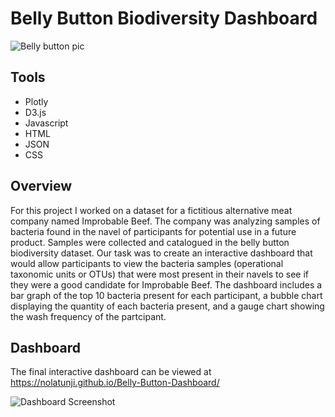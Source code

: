 # Belly Button Biodiversity Dashboard
![Belly button pic](https://user-images.githubusercontent.com/96552268/171921108-ac003821-7cca-41bd-bbd9-90b1e422975d.jpg)

## Tools

* Plotly
* D3.js
* Javascript
* HTML
* JSON
* CSS


## Overview
For this project I worked on a dataset for a fictitious alternative meat company named Improbable Beef. The company was analyzing samples of bacteria found in the navel of participants for potential use in a future product. Samples were collected and catalogued in the belly button biodiversity dataset. Our task was to create an interactive dashboard that would allow participants to view the bacteria samples  (operational taxonomic units or OTUs) that were most present in their navels to see if they were a good candidate for Improbable Beef. The dashboard includes a bar graph of the top 10 bacteria present for each participant, a bubble chart displaying the quantity of each bacteria present, and a gauge chart showing the wash frequency of the partcipant. 


## Dashboard 
The final interactive dashboard can be viewed at https://nolatunji.github.io/Belly-Button-Dashboard/


![Dashboard Screenshot](https://user-images.githubusercontent.com/96552268/172240837-202ed856-1df9-4dbb-bad4-93f3ed527759.png)


